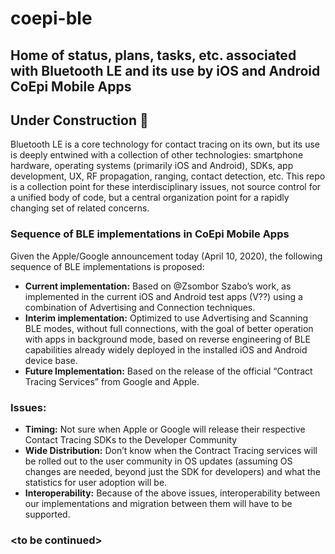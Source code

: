 # coepi-ble
## Home of status, plans, tasks, etc.  associated with Bluetooth LE and its use by iOS and Android CoEpi Mobile Apps

## Under Construction :construction:

Bluetooth LE is a core technology for contact tracing on its own, but its use is deeply entwined with a collection of other technologies: smartphone hardware, operating systems (primarily iOS and Android), SDKs, app development, UX, RF propagation, ranging, contact detection, etc. This repo is a collection point for these interdisciplinary issues, not source control for a unified body of code, but a central organization point for a rapidly changing set of related concerns.

### Sequence of BLE implementations in CoEpi Mobile Apps
Given the Apple/Google announcement today (April 10, 2020), the following sequence of BLE implementations is proposed:

* **Current implementation:** Based on @Zsombor Szabo’s work, as implemented in the current iOS and Android test apps (V??) using a combination of Advertising and Connection techniques.
* **Interim implementation:** Optimized to use Advertising and Scanning BLE modes, without full connections, with the goal of better operation with apps in background mode, based on reverse engineering of BLE capabilities already widely deployed in the installed iOS and Android device base.
* **Future Implementation:** Based on the release of the official “Contract Tracing Services” from Google and Apple.

### Issues:
* **Timing:** Not sure when Apple or Google will release their respective Contact Tracing SDKs to the Developer Community
* **Wide Distribution:** Don’t know when the Contract Tracing services will be rolled out to the user community in OS updates (assuming OS changes are needed, beyond just the SDK for developers) and what the statistics for user adoption will be.
* **Interoperability:** Because of the above issues, interoperability between our implementations and migration between them will have to be supported.

### \<to be continued\>





